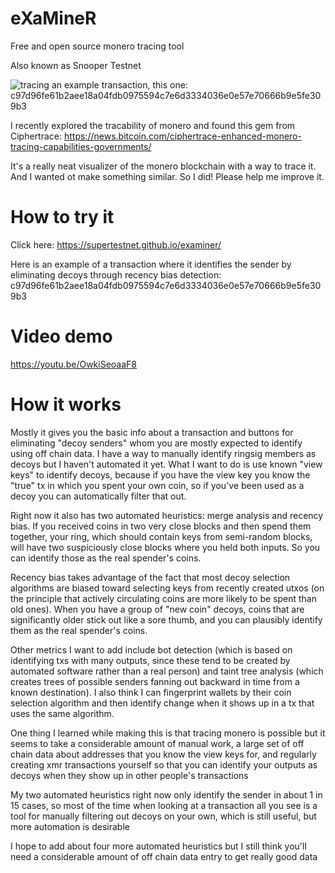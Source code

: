 # eXaMineR
Free and open source monero tracing tool

Also known as Snooper Testnet

![tracing an example transaction, this one: c97d96fe61b2aee18a04fdb0975594c7e6d3334036e0e57e70666b9e5fe309b3](https://supertestnet.github.io/examiner/examiner-example.gif)

I recently explored the tracability of monero and found this gem from Ciphertrace: https://news.bitcoin.com/ciphertrace-enhanced-monero-tracing-capabilities-governments/

It's a really neat visualizer of the monero blockchain with a way to trace it. And I wanted ot make something similar. So I did! Please help me improve it.

# How to try it

Click here: https://supertestnet.github.io/examiner/

Here is an example of a transaction where it identifies the sender by eliminating decoys through recency bias detection: c97d96fe61b2aee18a04fdb0975594c7e6d3334036e0e57e70666b9e5fe309b3

# Video demo

https://youtu.be/OwkiSeoaaF8

# How it works

Mostly it gives you the basic info about a transaction and buttons for eliminating "decoy senders" whom you are mostly expected to identify using off chain data. I have a way to manually identify ringsig members as decoys but I haven't automated it yet. What I want to do is use known "view keys" to identify decoys, because if you have the view key you know the "true" tx in which you spent your own coin, so if you've been used as a decoy you can automatically filter that out.

Right now it also has two automated heuristics: merge analysis and recency bias. If you received coins in two very close blocks and then spend them together, your ring, which should contain keys from semi-random blocks, will have two suspiciously close blocks where you held both inputs. So you can identify those as the real spender's coins.

Recency bias takes advantage of the fact that most decoy selection algorithms are biased toward selecting keys from recently created utxos (on the principle that actively circulating coins are more likely to be spent than old ones). When you have a group of "new coin" decoys, coins that are significantly older stick out like a sore thumb, and you can plausibly identify them as the real spender's coins.

Other metrics I want to add include bot detection (which is based on identifying txs with many outputs, since these tend to be created by automated software rather than a real person) and taint tree analysis (which creates trees of possible senders fanning out backward in time from a known destination). I also think I can fingerprint wallets by their coin selection algorithm and then identify change when it shows up in a tx that uses the same algorithm.

One thing I learned while making this is that tracing monero is possible but it seems to take a considerable amount of manual work, a large set of off chain data about addresses that you know the view keys for, and regularly creating xmr transactions yourself so that you can identify your outputs as decoys when they show up in other people's transactions

My two automated heuristics right now only identify the sender in about 1 in 15 cases, so most of the time when looking at a transaction all you see is a tool for manually filtering out decoys on your own, which is still useful, but more automation is desirable

I hope to add about four more automated heuristics but I still think you'll need a considerable amount of off chain data entry to get really good data
